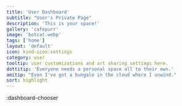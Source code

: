 ```yaml
---
title: 'User Dashboard'
subtitle: "User's Private Page"
description: 'This is your space!'
gallery: 'cafepurr'
image: 'botcat.webp'
tags: ['home']
layout: 'default'
icon: kind-icon:settings
category: user
tooltip: user customizations and art sharing settings here.
dottitip: 'Everyone needs a personal space all to their own.'
amitip: "Even I've got a bungalo in the cloud where I unwind."
sort: highlight
---
```


:dashboard-chooser
